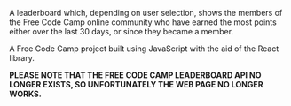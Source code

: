 A leaderboard which, depending on user selection, shows the members of the Free Code Camp online community who have earned the most points either over the last 30 days, or since they became a member.

A Free Code Camp project built using JavaScript with the aid of the React library.

**PLEASE NOTE THAT THE FREE CODE CAMP LEADERBOARD API NO LONGER EXISTS, SO UNFORTUNATELY THE WEB PAGE NO LONGER WORKS.**
